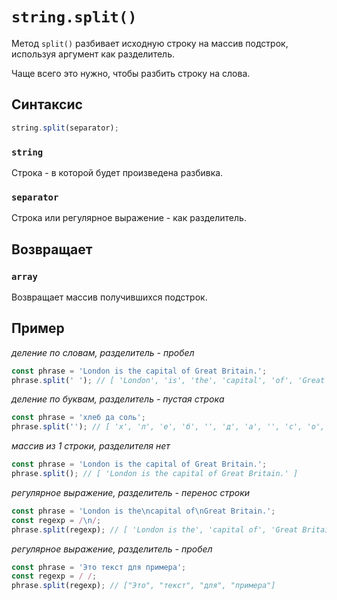 # `string.split()`

Метод `split()` разбивает исходную строку на массив подстрок, используя аргумент как разделитель.

Чаще всего это нужно, чтобы разбить строку на слова.

## Синтаксис

```js
string.split(separator);
```

### `string`

Строка - в которой будет произведена разбивка.

### `separator`

Строка или регулярное выражение - как разделитель.

## Возвращает

### `array`

Возвращает массив получившихся подстрок.

## Пример

_деление по словам, разделитель - пробел_

```js
const phrase = 'London is the capital of Great Britain.';
phrase.split(' '); // [ 'London', 'is', 'the', 'capital', 'of', 'Great', 'Britain.' ]
```

_деление по буквам, разделитель - пустая строка_

```js
const phrase = 'хлеб да соль';
phrase.split(''); // [ 'х', 'л', 'е', 'б', '', 'д', 'а', '', 'с', 'о', 'л', 'ь' ]
```

_массив из 1 строки, разделителя нет_

```js
const phrase = 'London is the capital of Great Britain.';
phrase.split(); // [ 'London is the capital of Great Britain.' ]
```

_регулярное выражение, разделитель - перенос строки_

```js
const phrase = 'London is the\ncapital of\nGreat Britain.';
const regexp = /\n/;
phrase.split(regexp); // [ 'London is the', 'capital of', 'Great Britain.' ]
```

_регулярное выражение, разделитель - пробел_

```js
const phrase = 'Это текст для примера';
const regexp = / /;
phrase.split(regexp); // ["Это", "текст", "для", "примера"]
```
